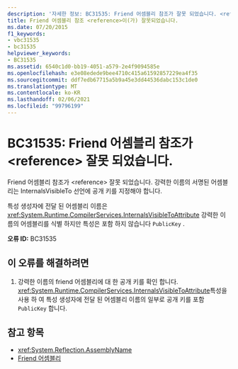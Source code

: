 ```yaml
---
description: '자세한 정보: BC31535: Friend 어셈블리 참조가 잘못 되었습니다. <reference>'
title: Friend 어셈블리 참조 <reference>이(가) 잘못되었습니다.
ms.date: 07/20/2015
f1_keywords:
- vbc31535
- bc31535
helpviewer_keywords:
- BC31535
ms.assetid: 6540c1d0-bb19-4051-a579-2e4f9094585e
ms.openlocfilehash: e3e08edede9bee4710c415a61592857229ea4f35
ms.sourcegitcommit: ddf7edb67715a5b9a45e3dd44536dabc153c1de0
ms.translationtype: MT
ms.contentlocale: ko-KR
ms.lasthandoff: 02/06/2021
ms.locfileid: "99796199"
---
```

# <a name="bc31535-friend-assembly-reference-reference-is-invalid"></a>BC31535: Friend 어셈블리 참조가 \<reference> 잘못 되었습니다.

Friend 어셈블리 참조가 \<reference> 잘못 되었습니다. 강력한 이름의 서명된 어셈블리는 InternalsVisibleTo 선언에 공개 키를 지정해야 합니다.

 특성 생성자에 전달 된 어셈블리 이름은 <xref:System.Runtime.CompilerServices.InternalsVisibleToAttribute> 강력한 이름의 어셈블리를 식별 하지만 특성은 포함 하지 않습니다 `PublicKey` .

 **오류 ID:** BC31535

## <a name="to-correct-this-error"></a>이 오류를 해결하려면

1. 강력한 이름의 friend 어셈블리에 대 한 공개 키를 확인 합니다. <xref:System.Runtime.CompilerServices.InternalsVisibleToAttribute>특성을 사용 하 여 특성 생성자에 전달 된 어셈블리 이름의 일부로 공개 키를 포함 `PublicKey` 합니다.

## <a name="see-also"></a>참고 항목

- <xref:System.Reflection.AssemblyName>
- [Friend 어셈블리](../../../standard/assembly/friend.md)
